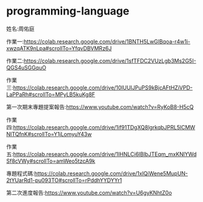 # programming-language
姓名:周佑庭

作業一:https://colab.research.google.com/drive/1BNTH5LwGlBqoa-r4w1i-xwzqATK9nLpa#scrollTo=YfqvDBVMRz6J

作業二:https://colab.research.google.com/drive/1sfTFDC2VUzLgb3Ms2G5I-QGS4uSGGquO

作業三:https://colab.research.google.com/drive/10lUUIJPuPS9kBjcAFtHZiVPD-LaPPaRh#scrollTo=MPyLB5kuKg8F

第一次期末專題提案報告:https://www.youtube.com/watch?v=RyKoB8-H5cQ

作業四:https://colab.research.google.com/drive/1if91TDgXQ8lgrkqbJPRL5lCMWNITQfnK#scrollTo=Y1jLomyuY43w

作業五:https://colab.research.google.com/drive/1IHNLCi6IBlbJTEqm_mxKNlYWdSf8cVWy#scrollTo=amWeo5tzcA9k

專題程式碼:https://colab.research.google.com/drive/1xlQiWene5MupUN-2tYUarRd1-pu093TO#scrollTo=rPddhYYDYYr1

第二次進度報告:https://www.youtube.com/watch?v=U6gyKNhtZ0o
